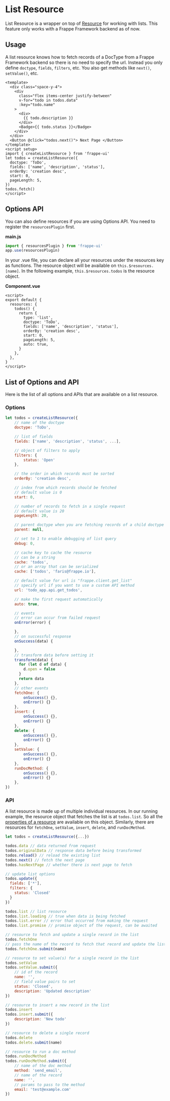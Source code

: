 # List Resource

List Resource is a wrapper on top of [Resource](./Resource.story.md) for working
with lists. This feature only works with a Frappe Framework backend as of now.

## Usage

A list resource knows how to fetch records of a DocType from a Frappe Framework
backend so there is no need to specify the url. Instead you only define
`doctype`, `fields`, `filters`, etc. You also get methods like `next()`,
`setValue()`, etc.

```vue
<template>
  <div class="space-y-4">
    <div
      class="flex items-center justify-between"
      v-for="todo in todos.data"
      :key="todo.name"
    >
      <div>
        {{ todo.description }}
      </div>
      <Badge>{{ todo.status }}</Badge>
    </div>
  </div>
  <Button @click="todos.next()"> Next Page </Button>
</template>
<script setup>
import { createListResource } from 'frappe-ui'
let todos = createListResource({
  doctype: 'ToDo',
  fields: ['name', 'description', 'status'],
  orderBy: 'creation desc',
  start: 0,
  pageLength: 5,
})
todos.fetch()
</script>
```

## Options API

You can also define resources if you are using Options API. You need to register
the `resourcesPlugin` first.

**main.js**

```js
import { resourcesPlugin } from 'frappe-ui'
app.use(resourcesPlugin)
```

In your .vue file, you can declare all your resources under the resources key as
functions. The resource object will be available on `this.$resources.[name]`. In
the following example, `this.$resources.todos` is the resource object.

**Component.vue**

```vue
<script>
export default {
  resources: {
    todos() {
      return {
        type: 'list',
        doctype: 'ToDo',
        fields: ['name', 'description', 'status'],
        orderBy: 'creation desc',
        start: 0,
        pageLength: 5,
        auto: true,
      }
    },
  },
}
</script>
```

## List of Options and API

Here is the list of all options and APIs that are available on a list resource.

### Options

```js
let todos = createListResource({
    // name of the doctype
    doctype: 'ToDo',

    // list of fields
    fields: ['name', 'description', 'status', ...],

    // object of filters to apply
    filters: {
        status: 'Open'
    },

    // the order in which records must be sorted
    orderBy: 'creation desc',

    // index from which records should be fetched
    // default value is 0
    start: 0,

    // number of records to fetch in a single request
    // default value is 20
    pageLength: 20,

    // parent doctype when you are fetching records of a child doctype
    parent: null,

    // set to 1 to enable debugging of list query
    debug: 0,

    // cache key to cache the resource
    // can be a string
    cache: 'todos',
    // or an array that can be serialized
    cache: ['todos', 'faris@frappe.io'],

    // default value for url is "frappe.client.get_list"
    // specify url if you want to use a custom API method
    url: 'todo_app.api.get_todos',

    // make the first request automatically
    auto: true,

    // events
    // error can occur from failed request
    onError(error) {

    },
    // on successful response
    onSuccess(data) {

    },
    // transform data before setting it
    transform(data) {
      for (let d of data) {
        d.open = false
      }
      return data
    },
    // other events
    fetchOne: {
        onSuccess() {},
        onError() {}
    },
    insert: {
        onSuccess() {},
        onError() {}
    },
    delete: {
        onSuccess() {},
        onError() {}
    },
    setValue: {
        onSuccess() {},
        onError() {}
    },
    runDocMethod: {
        onSuccess() {},
        onError() {}
    },
})
```

### API

A list resource is made up of multiple individual resources. In our running
example, the resource object that fetches the list is at `todos.list`. So all
the [properties of a resource](./Resource.story.md) are available on this
object. Similarly, there are resources for `fetchOne`, `setValue`, `insert`,
`delete`, and `runDocMethod`.

```js
let todos = createListResource({...})

todos.data // data returned from request
todos.originalData // response data before being transformed
todos.reload() // reload the existing list
todos.next() // fetch the next page
todos.hasNextPage // whether there is next page to fetch

// update list options
todos.update({
  fields: ['*'],
  filters: {
    status: 'Closed'
  }
})

todos.list // list resource
todos.list.loading // true when data is being fetched
todos.list.error // error that occurred from making the request
todos.list.promise // promise object of the request, can be awaited

// resource to fetch and update a single record in the list
todos.fetchOne
// pass the name of the record to fetch that record and update the list
todos.fetchOne.submit(name)

// resource to set value(s) for a single record in the list
todos.setValue
todos.setValue.submit({
    // id of the record
    name: '',
    // field value pairs to set
    status: 'Closed',
    description: 'Updated description'
})

// resource to insert a new record in the list
todos.insert
todos.insert.submit({
    description: 'New todo'
})

// resource to delete a single record
todos.delete
todos.delete.submit(name)

// resource to run a doc method
todos.runDocMethod
todos.runDocMethod.submit({
    // name of the doc method
    method: 'send_email',
    // name of the record
    name: '',
    // params to pass to the method
    email: 'test@example.com'
})
```
